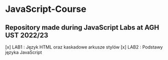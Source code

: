 # JavaScript-Course
## Repository made during JavaScript Labs at AGH UST 2022/23

[x] LAB1 : Język HTML oraz kaskadowe arkusze stylów
[x] LAB2 : Podstawy języka JavaScript
